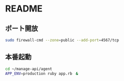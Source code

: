 # README

## ポート開放
```sh
sudo firewall-cmd --zone=public --add-port=4567/tcp
```

## 本番起動
```sh
cd ~/manage-api/agent
APP_ENV=production ruby app.rb　&
```